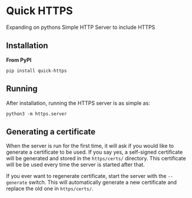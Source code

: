 # Quick HTTPS

Expanding on pythons Simple HTTP Server to include HTTPS

## Installation

**From PyPI**

    pip install quick-https

## Running

After installation, running the HTTPS server is as simple as:

    python3 -m https.server

## Generating a certificate

When the server is run for the first time, it will ask if you would like to
generate a certificate to be used. If you say yes, a self-signed certificate
will be generated and stored in the `https/certs/` directory. This certificate
will be be used every time the server is started after that.

If you ever want to regenerate certificate, start the server with the
`--generate` switch. This will automatically generate a new certificate and
replace the old one in `https/certs/`.
